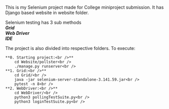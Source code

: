 This is my Selenium project made for College miniproject submission. It has Django based website in website folder. 

Selenium testing has 3 sub methods<br />
  ***Grid<br />***
  ***Web Driver<br />***
  ***IDE<br />***

The project is also divided into respective folders.
To execute:<br />

	**0. Starting project:<br />**
		cd Website/pollster<br />
		./manage.py runserver<br />
	**1. Grid:<br />**
		cd Grid/<br />
		java -jar selenium-server-standalone-3.141.59.jar<br />
		pytest -n 8<br />
	**2. WebDriver:<br />**
		cd WebDriver/<br />
		python3 pollingTestSuite.py<br />
		python3 loginTestSuite.py<br />

